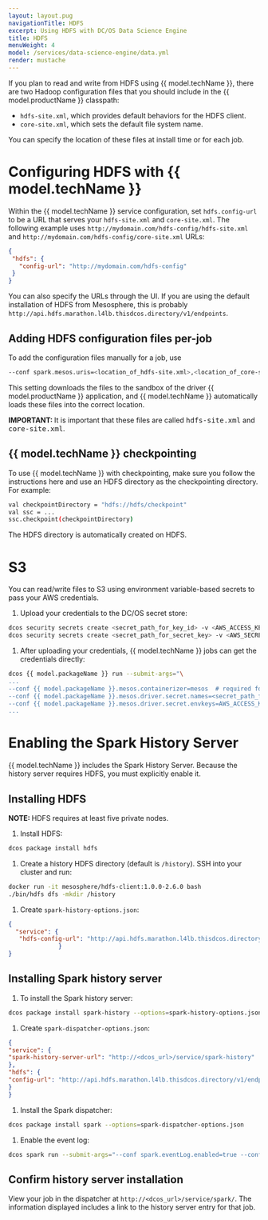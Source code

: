 ```yaml
---
layout: layout.pug
navigationTitle: HDFS
excerpt: Using HDFS with DC/OS Data Science Engine
title: HDFS
menuWeight: 4
model: /services/data-science-engine/data.yml
render: mustache
---
```


If you plan to read and write from HDFS using {{ model.techName }}, there are two Hadoop configuration files that you should include in the {{ model.productName }} classpath:

- `hdfs-site.xml`, which provides default behaviors for the HDFS client.
- `core-site.xml`, which sets the default file system name.

You can specify the location of these files at install time or for each job.

# Configuring HDFS with {{ model.techName }}

Within the {{ model.techName }} service configuration, set `hdfs.config-url` to be a URL that serves your `hdfs-site.xml` and `core-site.xml`. The following example uses `http://mydomain.com/hdfs-config/hdfs-site.xml` and `http://mydomain.com/hdfs-config/core-site.xml` URLs:

```json
{
 "hdfs": {
   "config-url": "http://mydomain.com/hdfs-config"
 }
}
```
You can also specify the URLs through the UI. If you are using the default installation of HDFS from Mesosphere, this is probably `http://api.hdfs.marathon.l4lb.thisdcos.directory/v1/endpoints`.

## Adding HDFS configuration files per-job
To add the configuration files manually for a job, use 

```bash
--conf spark.mesos.uris=<location_of_hdfs-site.xml>,<location_of_core-site.xml>
```

This setting downloads the files to the sandbox of the driver {{ model.productName }} application, and {{ model.techName }} automatically loads these files into the correct location.

<p class="message--important"><strong>IMPORTANT: </strong>It is important that these files are called <tt>hdfs-site.xml</tt> and <tt>core-site.xml</tt>.</p>

## {{ model.techName }} checkpointing
To use {{ model.techName }} with checkpointing, make sure you follow the instructions here and use an HDFS directory as the checkpointing directory. For example:

```bash
val checkpointDirectory = "hdfs://hdfs/checkpoint"
val ssc = ...
ssc.checkpoint(checkpointDirectory)
```
The HDFS directory is automatically created on HDFS. 
<!-- The {{ model.techName }} streaming app will work from checkpointed data, even in the event of an application restarts or failure. -->

# S3

You can read/write files to S3 using environment variable-based secrets to pass your AWS credentials.

1. Upload your credentials to the DC/OS secret store:

```bash
dcos security secrets create <secret_path_for_key_id> -v <AWS_ACCESS_KEY_ID>
dcos security secrets create <secret_path_for_secret_key> -v <AWS_SECRET_ACCESS_KEY>
```

1. After uploading your credentials, {{ model.techName }} jobs can get the credentials directly:

```bash
dcos {{ model.packageName }} run --submit-args="\
...
--conf {{ model.packageName }}.mesos.containerizer=mesos  # required for secrets
--conf {{ model.packageName }}.mesos.driver.secret.names=<secret_path_for_key_id>,<secret_path_for_secret_key>
--conf {{ model.packageName }}.mesos.driver.secret.envkeys=AWS_ACCESS_KEY_ID,AWS_SECRET_ACCESS_KEY
...
```


# Enabling the Spark History Server

{{ model.techName }} includes the Spark History Server. Because the history server requires HDFS, you must explicitly enable it.

## Installing HDFS

<p class="message--note"><strong>NOTE: </strong>HDFS requires at least five private nodes.</p>

1. Install HDFS:

```bash
dcos package install hdfs
```

1. Create a history HDFS directory (default is `/history`). SSH into your cluster and run:

```bash
docker run -it mesosphere/hdfs-client:1.0.0-2.6.0 bash
./bin/hdfs dfs -mkdir /history
```

1. Create `spark-history-options.json`:

```json
{
  "service": {
   "hdfs-config-url": "http://api.hdfs.marathon.l4lb.thisdcos.directory/v1/endpoints"
              }
}
```

## Installing Spark history server

1. To install the Spark history server:

```bash
dcos package install spark-history --options=spark-history-options.json
```

1. Create `spark-dispatcher-options.json`:

```json
{
"service": {
"spark-history-server-url": "http://<dcos_url>/service/spark-history"
},
"hdfs": {
"config-url": "http://api.hdfs.marathon.l4lb.thisdcos.directory/v1/endpoints"
}
}
```

1. Install the Spark dispatcher:

```bash
dcos package install spark --options=spark-dispatcher-options.json
```

1. Enable the event log:

```bash
dcos spark run --submit-args="--conf spark.eventLog.enabled=true --conf spark.eventLog.dir=hdfs://hdfs/history ... --class MySampleClass  http://external.website/mysparkapp.jar"
```

## Confirm history server installation
View your job in the dispatcher at `http://<dcos_url>/service/spark/`. The information displayed includes a link to the history server entry for that job.
